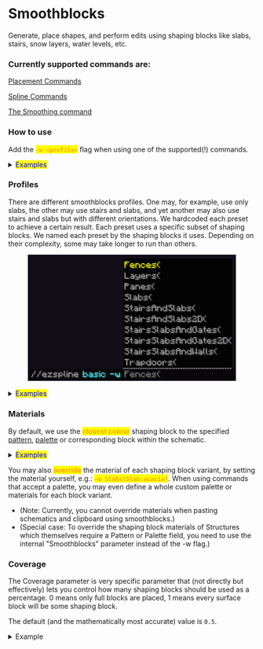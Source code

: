 # Smoothblocks

Generate, place shapes, and perform edits using shaping blocks like slabs, stairs, snow layers, water levels, etc.

### Currently supported commands are:

[Placement Commands](../commands/placement/)

[Spline Commands](../commands/spline/)

[The Smoothing command](../commands/smoothing.md#ezsmoothblocks-v0.15.0-and-above)

### How to use

Add the <mark style="color:orange;">**`-w <profile>`**</mark> flag when using one of the supported(!) commands.

<details>

<summary><mark style="color:blue;">Examples</mark></summary>

Comparing generating a noise spline with and without the SlabsOnly profile.

* `//ezspline noise ##grayscale 20`

- `//ezspline noise ##grayscale 20`` `<mark style="color:orange;">**`-w Slabs`**</mark>

![](../.gitbook/assets/Smoothblocks_example3.gif)



Comparing pasting a rotated mushroom schematic with and without the SlabsOnly profile.

* `//ezplace Clipboard Aim`
* `//ezplace Clipboard Aim`` `<mark style="color:orange;">**`-w Slabs`**</mark>

![](../.gitbook/assets/Smoothblocks_example5.gif)

</details>

### Profiles

There are different smoothblocks profiles. One may, for example, use only slabs, the other may use stairs and slabs, and yet another may also use stairs and slabs but with different orientations. We hardcoded each preset to achieve a certain result. Each preset uses a specific subset of shaping blocks. We named each preset by the shaping blocks it uses. Depending on their complexity, some may take longer to run than others.

<figure><img src="../.gitbook/assets/Smoothblocks_example13.png" alt=""><figcaption></figcaption></figure>

<details>

<summary><mark style="color:blue;">Examples</mark></summary>

Comparing <mark style="color:blue;">**`//ezspline 3d ch smooth_sandstone -w <profile>`**</mark>

No smoothblocks\
![](../.gitbook/assets/Smoothblocks_example11.png)\


-w Slabs\
![](../.gitbook/assets/Smoothblocks_example10.png)\


-w SlabsAndStairs\
![](../.gitbook/assets/Smoothblocks_example9.png)\


-w SlabsAndStairs2D\
![](../.gitbook/assets/Smoothblocks_example8.png)\


-w Layers\
![](../.gitbook/assets/Smoothblocks_example7.png)

</details>

### Materials

By default, we use the <mark style="color:orange;">**closest colour**</mark> shaping block to the specified [pattern](https://worldedit.enginehub.org/en/latest/usage/general/patterns/), [palette](../palettes/palettes-explained.md) or corresponding block within the schematic.

<details>

<summary><mark style="color:blue;">Examples</mark></summary>

If you generate a [Structure](../commands/placement/available-structures.md) (e.g. an [Icosphere](../commands/placement/available-structures.md#icosphere-ic)) using the pattern <mark style="color:blue;">**`clay`**</mark> using the <mark style="color:blue;">**`Slabs`**</mark> smoothblocks profile. Then, since there is no clay slab, it will use the slab variant that is **closest in colour** (determined using the default minecraft textures), which for clay would be a stone slab.

![](../.gitbook/assets/Smoothblocks_example1.png)\


Another example: ezEdits determined\
\- `deepslate_tile_slab` as the closest slab to `gray_concrete`\
\- `smooth_quartz_slab` as the closest slab to `white_wool`\
(The original schematic does not contain `deepslate_tile` or `smooth_quartz`)

![](../.gitbook/assets/Smoothblocks_example12.png)

</details>

You may also <mark style="color:orange;">**override**</mark> the material of each shaping block variant, by setting the material yourself, e.g.: <mark style="color:orange;">**`-w Slabs(Slab:acacia)`**</mark>. When using commands that accept a palette, you may even define a whole custom palette or materials for each block variant.

* (Note: Currently, you cannot override materials when pasting schematics and clipboard using smoothblocks.)
* (Special case: To override the shaping block materials of Structures which themselves require a Pattern or Palette field, you need to use the internal "Smoothblocks" parameter instead of the -w flag.)

### Coverage

The Coverage parameter is very specific parameter that (not directly but effectively) lets you control how many shaping blocks should be used as a percentage. 0 means only full blocks are placed, 1 means every surface block will be some shaping block.

The default (and the mathematically most accurate) value is `0.5`.

<details>

<summary>Example</summary>

Gif going from `Coverage:0.0` to `Coverage:1.0`.\
![](../.gitbook/assets/Smoothblocks_example14.gif)

Example Command: `//ezspline basic clay 15 -w SSW(Coverage:0.5)`\




</details>
